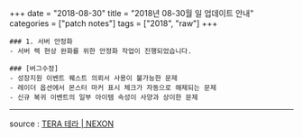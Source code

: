 +++
date = "2018-08-30"
title = "2018년 08-30월 일 업데이트 안내"
categories = ["patch notes"]
tags = ["2018", "raw"]
+++

```
### 1. 서버 안정화
- 서버 렉 현상 완화를 위한 안정화 작업이 진행되었습니다.

### [버그수정]
- 성장지원 이벤트 퀘스트 의뢰서 사용이 불가능한 문제
- 레이더 옵션에서 몬스터 마커 표시 체크가 자동으로 해제되는 문제
- 신규 복귀 이벤트의 일부 아이템 속성이 사양과 상이한 문제
```

----

source : [TERA 테라 | NEXON](http://tera.nexon.com/news/update/view.aspx?n4articlesn=354)
